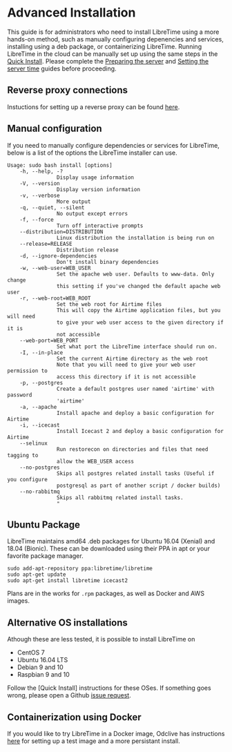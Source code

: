 # Advanced Installation

 This guide is for administrators who need to install LibreTime using a more hands-on method, such as
 manually configuring depenencies and services, installing using a deb package,
 or containerizing LibreTime. Running LibreTime in the cloud can be manually set up using the same steps in the
 [Quick Install](quickstart). Please complete the [Preparing the server](preparing-the-server) and
[Setting the server time](manual/setting-the-server-time/index) guides before proceeding.

## Reverse proxy connections

Instuctions for setting up a reverse proxy can be found [here](reverse-proxy).

## Manual configuration

If you need to manually configure dependencies or services for LibreTime, below is a list of the options
the LibreTime installer can use.

```
Usage: sudo bash install [options]
    -h, --help, -?
                Display usage information
    -V, --version
                Display version information
    -v, --verbose
                More output
    -q, --quiet, --silent
                No output except errors
    -f, --force
                Turn off interactive prompts
    --distribution=DISTRIBUTION
                Linux distribution the installation is being run on
    --release=RELEASE
                Distribution release
    -d, --ignore-dependencies
                Don't install binary dependencies
    -w, --web-user=WEB_USER
                Set the apache web user. Defaults to www-data. Only change
                this setting if you've changed the default apache web user
    -r, --web-root=WEB_ROOT
                Set the web root for Airtime files
                This will copy the Airtime application files, but you will need
                to give your web user access to the given directory if it is 
                not accessible
    --web-port=WEB_PORT
                Set what port the LibreTime interface should run on.
    -I, --in-place
                Set the current Airtime directory as the web root
                Note that you will need to give your web user permission to 
                access this directory if it is not accessible
    -p, --postgres
                Create a default postgres user named 'airtime' with password
                'airtime'
    -a, --apache
                Install apache and deploy a basic configuration for Airtime
    -i, --icecast
                Install Icecast 2 and deploy a basic configuration for Airtime
    --selinux
                Run restorecon on directories and files that need tagging to
                allow the WEB_USER access
    --no-postgres
                Skips all postgres related install tasks (Useful if you configure
                postgresql as part of another script / docker builds)
    --no-rabbitmq
                Skips all rabbitmq related install tasks.
                "
```

## Ubuntu Package
LibreTime maintains amd64 .deb packages for Ubuntu 16.04 (Xenial) and 18.04
(Bionic). These can be downloaded using their PPA in apt or your favorite package manager.

```
sudo add-apt-repository ppa:libretime/libretime
sudo apt-get update
sudo apt-get install libretime icecast2
```

Plans are in the works for `.rpm` packages, as well as Docker and AWS images.

## Alternative OS installations
Athough these are less tested, it is possible to install LibreTime on

- CentOS 7
- Ubuntu 16.04 LTS
- Debian 9 and 10
- Raspbian 9 and 10

Follow the [Quick Install] instructions for these OSes. If something goes wrong, please open a Github
[issue request](https://github.com/LibreTime/libretime/issues).

## Containerization using Docker

If you would like to try LibreTime in a Docker image,
Odclive has instructions [here](https://github.com/kessibi/libretime-docker) for setting up a test image
and a more persistant install.